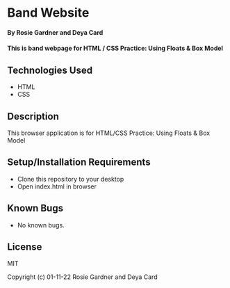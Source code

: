 # Band Website

#### By Rosie Gardner and Deya Card

#### This is band webpage for HTML / CSS Practice: Using Floats & Box Model 

## Technologies Used

* HTML
* CSS

## Description

This browser application is for HTML/CSS Practice: Using Floats & Box Model

## Setup/Installation Requirements

* Clone this repository to your desktop
* Open index.html in browser

## Known Bugs

* No known bugs.

## License

MIT

Copyright (c) 01-11-22 Rosie Gardner and Deya Card